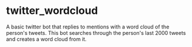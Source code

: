 # twitter_wordcloud
A basic twitter bot that replies to mentions with a word cloud of the person's tweets. This bot searches through the person's last 2000 tweets and creates a word cloud from it.

